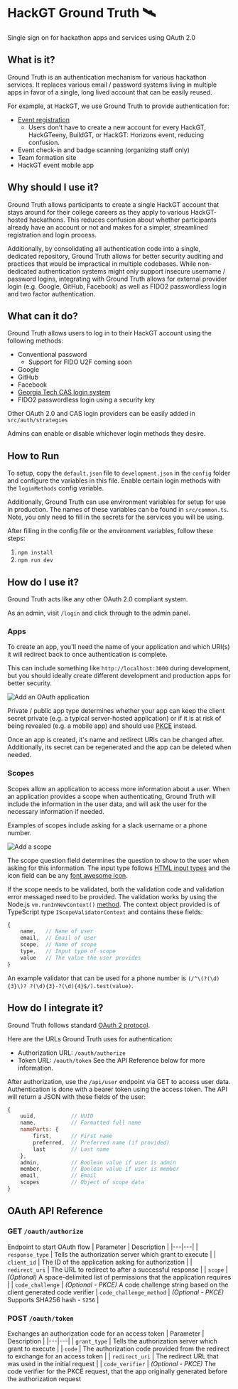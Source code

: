 # HackGT Ground Truth 🛰️

Single sign on for hackathon apps and services using OAuth 2.0

## What is it?

Ground Truth is an authentication mechanism for various hackathon services. It replaces various email / password systems living  in multiple apps in favor of a single, long lived account that can be easily reused.

For example, at HackGT, we use Ground Truth to provide authentication for:
* [Event registration](https://github.com/HackGT/registration)
	* Users don't have to create a new account for every HackGT, HackGTeeny, BuildGT, or HackGT: Horizons event, reducing confusion.
* Event check-in and badge scanning (organizing staff only)
* Team formation site
* HackGT event mobile app

## Why should I use it?

Ground Truth allows participants to create a single HackGT account that stays around for their college careers as they apply to various HackGT-hosted hackathons. This reduces confusion about whether participants already have an account or not and makes for a simpler, streamlined registration and login process.

Additionally, by consolidating all authentication code into a single, dedicated repository, Ground Truth allows for better security auditing and practices that would be impractical in multiple codebases. While non-dedicated authentication systems might only support insecure username / password logins, integrating with Ground Truth allows for external provider login (e.g. Google, GitHub, Facebook) as well as FIDO2 passwordless login and two factor authentication.

## What can it do?

Ground Truth allows users to log in to their HackGT account using the following methods:

* Conventional password
	* Support for FIDO U2F coming soon
* Google
* GitHub
* Facebook
* [Georgia Tech CAS login system](https://login.gatech.edu)
* FIDO2 passwordless login using a security key

Other OAuth 2.0 and CAS login providers can be easily added in `src/auth/strategies`

Admins can enable or disable whichever login methods they desire.

## How to Run

To setup, copy the `default.json` file to `development.json` in the `config` folder and configure the variables in this file. Enable certain login methods with the `loginMethods` config variable.

Additionally, Ground Truth can use environment variables for setup for use in production. The names of these variables can be found in `src/common.ts`. Note, you only need to fill in the secrets for the services you will be using.

After filling in the config file or the environment variables, follow these steps:

1. `npm install`
2. `npm run dev`

## How do I use it?

Ground Truth acts like any other OAuth 2.0 compliant system.

As an admin, visit `/login` and click through to the admin panel.

### Apps

To create an app, you'll need the name of your application and which URI(s) it will redirect back to once authentication is complete.

This can include something like `http://localhost:3000` during development, but you should ideally create different development and production apps for better security.

![Add an OAuth application](https://i.imgur.com/aKxH2mH.png)

Private / public app type determines whether your app can keep the client secret private (e.g. a typical server-hosted application) or if it is at risk of being revealed (e.g. a mobile app) and should use [PKCE](https://www.oauth.com/oauth2-servers/pkce/) instead.

Once an app is created, it's name and redirect URIs can be changed after. Additionally, its secret can be regenerated and the app can be deleted when needed.

### Scopes

Scopes allow an application to access more information about a user. When an application provides a scope when authenticating, Ground Truth will include the information in the user data, and will ask the user for the necessary information if needed.

Examples of scopes include asking for a slack username or a phone number.

![Add a scope](https://i.imgur.com/QLByfds.png)

The scope question field determines the question to show to the user when asking for this information. The input type follows [HTML input types](https://developer.mozilla.org/en-US/docs/Web/HTML/Element/input#Form_%3Cinput%3E_types) and the icon field can be any [font awesome icon](https://fontawesome.com/icons?d=gallery&s=solid).

If the scope needs to be validated, both the validation code and validation error messaged need to be provided. The validation works by using the Node.js `vm.runInNewContext()` [method](https://www.geeksforgeeks.org/node-js-vm-runinnewcontext-method/). The context object provided is of TypeScript type `IScopeValidatorContext` and contains these fields:
```js
{
	name, 	// Name of user
	email, 	// Email of user
	scope, 	// Name of scope
	type, 	// Input type of scope
	value 	// The value the user provides
}
```

An example validator that can be used for a phone number is `(/^\(?(\d){3}\)? ?(\d){3}-?(\d){4}$/).test(value)`.

## How do I integrate it?
Ground Truth follows standard [OAuth 2 protocol](https://auth0.com/docs/protocols/protocol-oauth2).

Here are the URLs Ground Truth uses for authentication:
- Authorization URL: `/oauth/authorize`
- Token URL: `/oauth/token`
See the API Reference below for more information.

After authorization, use the `/api/user` endpoint via GET to access user data. Authentication is done with a bearer token using the access token. The API will return a JSON with these fields of the user:
```js
{
	uuid,			// UUID
	name,			// Formatted full name
	nameParts: {
		first,		// First name
		preferred,	// Preferred name (if provided)
		last		// Last name
	},
	admin,			// Boolean value if user is admin
	member,			// Boolean value if user is member
	email,			// Email
	scopes			// Object of scope data
}
```

## OAuth API Reference

### GET `/oauth/authorize`
Endpoint to start OAuth flow 
| Parameter | Description |
|---|---|
| `response_type` | Tells the authorization server which grant to execute |
| `client_id` | 	The ID of the application asking for authorization |
| `redirect_uri` | The URL to redirect to after a successful response |
| `scope` | _(Optional)_ A space-delimited list of permissions that the application requires |
| `code_challenge` | _(Optional - PKCE)_ A code challenge string based on the client generated code verifier
| `code_challenge_method` | _(Optional - PKCE)_ Supports SHA256 hash - `S256` |

### POST `/oauth/token`
Exchanges an authorization code for an access token
| Parameter | Description |
|---|---|
| `grant_type` | Tells the authorization server which grant to execute |
| `code` | 	The authorization code provided from the redirect to exchange for an access token |
| `redirect_uri` | The redirect URL that was used in the initial request |
| `code_verifier` | _(Optional - PKCE)_ The code verifier for the PKCE request, that the app originally generated before the authorization request


